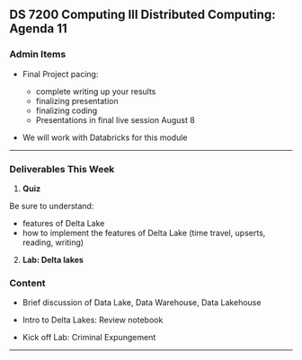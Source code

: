 ## DS 7200 Computing III Distributed Computing: Agenda 11

### Admin Items

- Final Project pacing:
  - complete writing up your results
  - finalizing presentation
  - finalizing coding
  - Presentations in final live session August 8

- We will work with Databricks for this module

---

### Deliverables This Week

1) **Quiz**  

Be sure to understand:  
- features of Delta Lake
- how to implement the features of Delta Lake (time travel, upserts, reading, writing)

2) **Lab: Delta lakes**


### Content 

- Brief discussion of Data Lake, Data Warehouse, Data Lakehouse

- Intro to Delta Lakes: Review notebook

- Kick off Lab: Criminal Expungement

---

